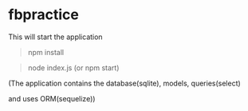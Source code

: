 # fbpractice

This will start the application

> npm install

> node index.js  (or  npm start)



(The application contains the database(sqlite), models, queries(select) 

and uses ORM(sequelize))  
